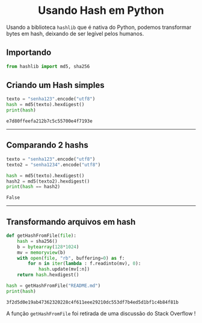 <h1 align="center">Usando Hash em Python</h1>
 
Usando a biblioteca `hashlib` que é nativa do Python, podemos transformar bytes em hash, deixando de ser legível pelos humanos.

## Importando
```python
from hashlib import md5, sha256
```

## Criando um Hash simples
```python
texto = "senha123".encode("utf8")
hash = md5(texto).hexdigest()
print(hash)
```
    e7d80ffeefa212b7c5c55700e4f7193e

***

## Comparando 2 hashs
```python
texto = "senha123".encode("utf8")
texto2 = "senha1234".encode("utf8")

hash = md5(texto).hexdigest()
hash2 = md5(texto2).hexdigest()
print(hash == hash2)
```
    False

***

## Transformando arquivos em hash
```python
def getHashFromFile(file):
    hash = sha256()
    b = bytearray(128*1024)
    mv = memoryview(b)
    with open(file, "rb", buffering=0) as f:
        for n in iter(lambda : f.readinto(mv), 0):
            hash.update(mv[:n])
    return hash.hexdigest()

hash = getHashFromFile("README.md")
print(hash)
```
    3f2d5d0e19ab47362320228c4f611eee29210dc553df7b4ed5d1bf1c4b84f81b

A função `getHashFromFile` foi retirada de uma discussão do Stack Overflow !